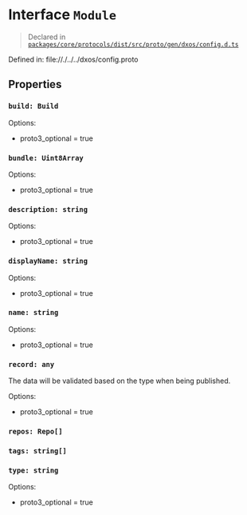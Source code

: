 # Interface `Module`
> Declared in [`packages/core/protocols/dist/src/proto/gen/dxos/config.d.ts`]()

Defined in:
   file://./../../dxos/config.proto
## Properties
### `build: Build`
Options:
  - proto3_optional = true
### `bundle: Uint8Array`
Options:
  - proto3_optional = true
### `description: string`
Options:
  - proto3_optional = true
### `displayName: string`
Options:
  - proto3_optional = true
### `name: string`
Options:
  - proto3_optional = true
### `record: any`
The data will be validated based on the type when being published.

Options:
  - proto3_optional = true
### `repos: Repo[]`
### `tags: string[]`
### `type: string`
Options:
  - proto3_optional = true
